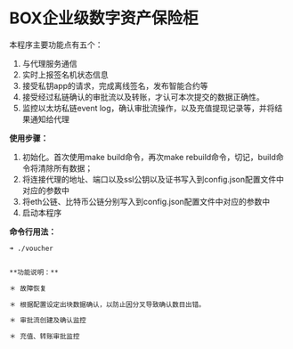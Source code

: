 # BOX企业级数字资产保险柜

本程序主要功能点有五个：

1. 与代理服务通信
2. 实时上报签名机状态信息
3. 接受私钥app的请求，完成离线签名，发布智能合约等
4. 接受经过私链确认的审批流以及转账，才认可本次提交的数据正确性。
5. 监控以太坊私链event log，确认审批流操作，以及充值提现记录等，并将结果通知给代理


**使用步骤：**

1. 初始化。首次使用make build命令，再次make rebuild命令，切记，build命令将清除所有数据；
2. 将连接代理的地址、端口以及ssl公钥以及证书写入到config.json配置文件中对应的参数中
3. 将eth公链、比特币公链分别写入到config.json配置文件中对应的参数中
4. 启动本程序


**命令行用法：**

```bash
➜ ./voucher


**功能说明：**

＊ 故障恢复

＊ 根据配置设定出块数据确认，以防止因分叉导致确认数目出错。

＊ 审批流创建及确认监控

＊ 充值、转账审批监控